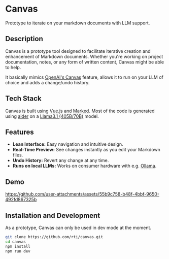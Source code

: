 # Canvas

Prototype to iterate on your markdown documents with LLM support.

## Description
Canvas is a prototype tool designed to facilitate iterative creation and enhancement of Markdown documents. Whether you're working on project documentation, notes, or any form of written content, Canvas might be able to help.

It basically mimics [OpenAI's Canvas](https://openai.com/index/introducing-canvas/) feature, allows it to run on your LLM of choice and adds a change/undo history.

## Tech Stack
Canvas is built using [Vue.js](https://vuejs.org/) and [Marked](https://marked.js.org/). Most of the code is generated using [aider](https://aider.chat/) on a [Llama3.1 (405B/70B)](https://ai.meta.com/blog/meta-llama-3-1/) model.

## Features
- **Lean Interface:** Easy navigation and intuitive design.
- **Real-Time Preview:** See changes instantly as you edit your Markdown files.
- **Undo History:** Revert any change at any time.
- **Runs on local LLMs:** Works on consumer hardware with e.g. [Ollama](https://ollama.com/).

## Demo
https://github.com/user-attachments/assets/55b9c758-b48f-4bbf-9650-492fd867325b

## Installation and Development
As a prototype, Canvas can only be used in dev mode at the moment.

```bash
git clone https://github.com/rti/canvas.git
cd canvas
npm install
npm run dev
```
